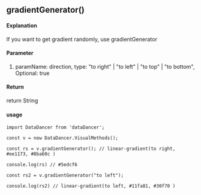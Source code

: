 ## gradientGenerator()

#### Explanation

If you want to get gradient randomly, use gradientGenerator

#### Parameter

1. paramName: direction, type: "to right" | "to left" | "to top" | "to bottom", Optional: true

#### Return

return String

#### usage

```
import DataDancer from 'dataDancer';

const v = new DataDancer.VisualMethods();

const rs = v.gradientGenerator(); // linear-gradient(to right, #ee1173, #8ba60c )

console.log(rs) // #5edcf6

const rs2 = v.gradientGenerator("to left");

console.log(rs2) // linear-gradient(to left, #11fa81, #30f70 )
```